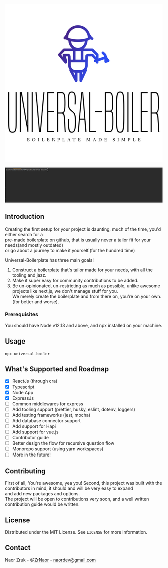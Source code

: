 ![Logo](assets/default.svg)


![Logo](assets/sample.gif)

<!-- Introduction -->
## Introduction

Creating the first setup for your project is daunting, much of the time, you'd either search for a     
pre-made boilerplate on github, that is usually never a tailor fit for your needs(and mostly outdated)   
or go about a journey to make it yourself.(for the hundred time)

Universal-Boilerplate has three main goals!
1. Construct a boilerplate that's tailor made for your needs, with all the tooling and jazz.
2. Make it super easy for community contributions to be added.
3. Be un-opinionated, un-restricting as much as possible, unlike awesome projects like next.js, we don't manage stuff for you.   
We merely create the boilerplate and from there on, you're on your own. (for better and worse).


### Prerequisites

You should have Node v12.13 and above, and npx installed on your machine.

## Usage

```
npx universal-boiler
```     

<!-- ROADMAP -->
## What's Supported and Roadmap
-  [x] ReactJs (through cra)
-  [x] Typescript
-  [x] Node App
-  [x] ExpressJs
-  [ ] Common middlewares for express
-  [ ] Add tooling support (prettier, husky, eslint, dotenv, loggers)
-  [ ] Add testing frameworks (jest, mocha)
-  [ ] Add database connector support
-  [ ] Add support for Hapi
-  [ ] Add support for vue.js
-  [ ] Contributor guide
-  [ ] Better design the flow for recursive question flow
-  [ ] Monorepo support (using yarn workspaces)
-  [ ] More in the future!

<!-- CONTRIBUTING -->
## Contributing

First of all, You're awesome, yea you!
Second, this project was built with the contributors in mind, it should and will be very easy to expand    
and add new packages and options.   
The project will be open to contributions very soon, and a well written contribution guide would be written.


<!-- LICENSE -->
## License

Distributed under the MIT License. See `LICENSE` for more information.



<!-- CONTACT -->
## Contact

Naor Zruk - [@ZrNaor](https://twitter.com/ZrNaor) - naordev@gmail.com




